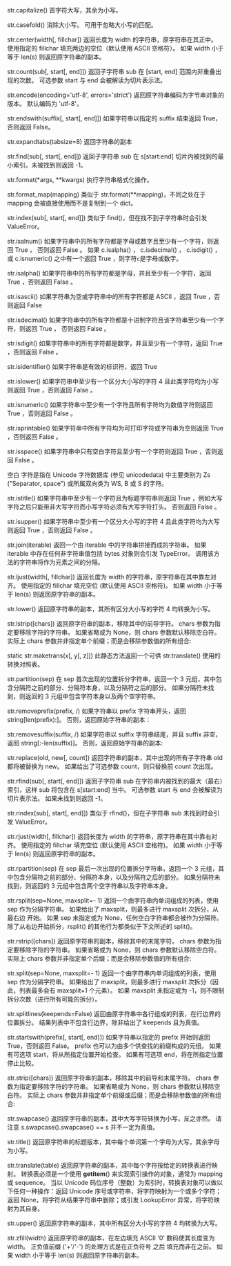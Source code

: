 str.capitalize()
首字符大写，其余为小写。

str.casefold()
消除大小写。 可用于忽略大小写的匹配。

str.center(width[, fillchar])
返回长度为 width 的字符串，原字符串在其正中。 使用指定的 fillchar 填充两边的空位（默认使用 ASCII 空格符）。 如果 width 小于等于 len(s) 则返回原字符串的副本。

str.count(sub[, start[, end]])
返回子字符串 sub 在 [start, end] 范围内非重叠出现的次数。 可选参数 start 与 end 会被解读为切片表示法。

str.encode(encoding='utf-8', errors='strict')
返回原字符串编码为字节串对象的版本。 默认编码为 'utf-8'。

str.endswith(suffix[, start[, end]])
如果字符串以指定的 suffix 结束返回 True，否则返回 False。

str.expandtabs(tabsize=8)
返回字符串的副本

str.find(sub[, start[, end]])
返回子字符串 sub 在 s[start:end] 切片内被找到的最小索引。未被找到则返回 -1。

str.format(\*args, \*\*kwargs)
执行字符串格式化操作。

str.format_map(mapping)
类似于 str.format(\*\*mapping)，不同之处在于 mapping 会被直接使用而不是复制到一个 dict。

str.index(sub[, start[, end]])
类似于 find()，但在找不到子字符串时会引发 ValueError。

str.isalnum()
如果字符串中的所有字符都是字母或数字且至少有一个字符，则返回 True ， 否则返回 False 。 如果 c.isalpha() ， c.isdecimal() ， c.isdigit() ，或 c.isnumeric() 之中有一个返回 True ，则字符`c`是字母或数字。

str.isalpha()
如果字符串中的所有字符都是字母，并且至少有一个字符，返回 True ，否则返回 False 。

str.isascii()
如果字符串为空或字符串中的所有字符都是 ASCII ，返回 True ，否则返回 False

str.isdecimal()
如果字符串中的所有字符都是十进制字符且该字符串至少有一个字符，则返回 True ， 否则返回 False 。

str.isdigit()
如果字符串中的所有字符都是数字，并且至少有一个字符，返回 True ，否则返回 False 。

str.isidentifier()
如果字符串是有效的标识符，返回 True

str.islower()
如果字符串中至少有一个区分大小写的字符 4 且此类字符均为小写则返回 True ，否则返回 False 。

str.isnumeric()
如果字符串中至少有一个字符且所有字符均为数值字符则返回 True ，否则返回 False 。

str.isprintable()
如果字符串中所有字符均为可打印字符或字符串为空则返回 True ，否则返回 False 。

str.isspace()
如果字符串中只有空白字符且至少有一个字符则返回 True ，否则返回 False 。

空白 字符是指在 Unicode 字符数据库 (参见 unicodedata) 中主要类别为 Zs ("Separator, space") 或所属双向类为 WS, B 或 S 的字符。

str.istitle()
如果字符串中至少有一个字符且为标题字符串则返回 True ，例如大写字符之后只能带非大写字符而小写字符必须有大写字符打头。 否则返回 False 。

str.isupper()
如果字符串中至少有一个区分大小写的字符 4 且此类字符均为大写则返回 True ，否则返回 False 。

str.join(iterable)
返回一个由 iterable 中的字符串拼接而成的字符串。 如果 iterable 中存在任何非字符串值包括 bytes 对象则会引发 TypeError。 调用该方法的字符串将作为元素之间的分隔。

str.ljust(width[, fillchar])
返回长度为 width 的字符串，原字符串在其中靠左对齐。 使用指定的 fillchar 填充空位 (默认使用 ASCII 空格符)。 如果 width 小于等于 len(s) 则返回原字符串的副本。

str.lower()
返回原字符串的副本，其所有区分大小写的字符 4 均转换为小写。

str.lstrip([chars])
返回原字符串的副本，移除其中的前导字符。 chars 参数为指定要移除字符的字符串。 如果省略或为 None，则 chars 参数默认移除空白符。 实际上 chars 参数并非指定单个前缀；而是会移除参数值的所有组合:

static str.maketrans(x[, y[, z]])
此静态方法返回一个可供 str.translate() 使用的转换对照表。

str.partition(sep)
在 sep 首次出现的位置拆分字符串，返回一个 3 元组，其中包含分隔符之前的部分、分隔符本身，以及分隔符之后的部分。 如果分隔符未找到，则返回的 3 元组中包含字符本身以及两个空字符串。

str.removeprefix(prefix, /)
如果字符串以 prefix 字符串开头，返回 string[len(prefix):]。 否则，返回原始字符串的副本：

str.removesuffix(suffix, /)
如果字符串以 suffix 字符串结尾，并且 suffix 非空，返回 string[:-len(suffix)]。 否则，返回原始字符串的副本:

str.replace(old, new[, count])
返回字符串的副本，其中出现的所有子字符串 old 都将被替换为 new。 如果给出了可选参数 count，则只替换前 count 次出现。

str.rfind(sub[, start[, end]])
返回子字符串 sub 在字符串内被找到的最大（最右）索引，这样 sub 将包含在 s[start:end] 当中。 可选参数 start 与 end 会被解读为切片表示法。 如果未找到则返回 -1。

str.rindex(sub[, start[, end]])
类似于 rfind()，但在子字符串 sub 未找到时会引发 ValueError。

str.rjust(width[, fillchar])
返回长度为 width 的字符串，原字符串在其中靠右对齐。 使用指定的 fillchar 填充空位 (默认使用 ASCII 空格符)。 如果 width 小于等于 len(s) 则返回原字符串的副本。

str.rpartition(sep)
在 sep 最后一次出现的位置拆分字符串，返回一个 3 元组，其中包含分隔符之前的部分、分隔符本身，以及分隔符之后的部分。 如果分隔符未找到，则返回的 3 元组中包含两个空字符串以及字符串本身。

str.rsplit(sep=None, maxsplit=- 1)
返回一个由字符串内单词组成的列表，使用 sep 作为分隔字符串。 如果给出了 maxsplit，则最多进行 maxsplit 次拆分，从 最右边 开始。 如果 sep 未指定或为 None，任何空白字符串都会被作为分隔符。 除了从右边开始拆分，rsplit() 的其他行为都类似于下文所述的 split()。

str.rstrip([chars])
返回原字符串的副本，移除其中的末尾字符。 chars 参数为指定要移除字符的字符串。 如果省略或为 None，则 chars 参数默认移除空白符。 实际上 chars 参数并非指定单个后缀；而是会移除参数值的所有组合:

str.split(sep=None, maxsplit=- 1)
返回一个由字符串内单词组成的列表，使用 sep 作为分隔字符串。 如果给出了 maxsplit，则最多进行 maxsplit 次拆分（因此，列表最多会有 maxsplit+1 个元素）。 如果 maxsplit 未指定或为 -1，则不限制拆分次数（进行所有可能的拆分）。

str.splitlines(keepends=False)
返回由原字符串中各行组成的列表，在行边界的位置拆分。 结果列表中不包含行边界，除非给出了 keepends 且为真值。

str.startswith(prefix[, start[, end]])
如果字符串以指定的 prefix 开始则返回 True，否则返回 False。 prefix 也可以为由多个供查找的前缀构成的元组。 如果有可选项 start，将从所指定位置开始检查。 如果有可选项 end，将在所指定位置停止比较。

str.strip([chars])
返回原字符串的副本，移除其中的前导和末尾字符。 chars 参数为指定要移除字符的字符串。 如果省略或为 None，则 chars 参数默认移除空白符。 实际上 chars 参数并非指定单个前缀或后缀；而是会移除参数值的所有组合:

str.swapcase()
返回原字符串的副本，其中大写字符转换为小写，反之亦然。 请注意 s.swapcase().swapcase() == s 并不一定为真值。

str.title()
返回原字符串的标题版本，其中每个单词第一个字母为大写，其余字母为小写。

str.translate(table)
返回原字符串的副本，其中每个字符按给定的转换表进行映射。 转换表必须是一个使用 **getitem**() 来实现索引操作的对象，通常为 mapping 或 sequence。 当以 Unicode 码位序号（整数）为索引时，转换表对象可以做以下任何一种操作：返回 Unicode 序号或字符串，将字符映射为一个或多个字符；返回 None，将字符从结果字符串中删除；或引发 LookupError 异常，将字符映射为其自身。

str.upper()
返回原字符串的副本，其中所有区分大小写的字符 4 均转换为大写。

str.zfill(width)
返回原字符串的副本，在左边填充 ASCII '0' 数码使其长度变为 width。 正负值前缀 ('+'/'-') 的处理方式是在正负符号 之后 填充而非在之前。 如果 width 小于等于 len(s) 则返回原字符串的副本。
